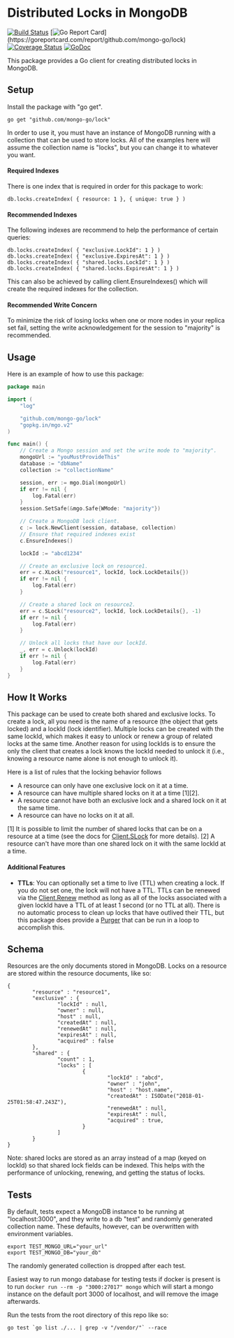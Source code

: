 # Distributed Locks in MongoDB

[![Build Status](https://travis-ci.org/mongo-go/lock.svg?branch=master)](https://travis-ci.org/mongo-go/lock)
[![Go Report Card](https://goreportcard.com/badge/github.com/mongo-go/lock?)](https://goreportcard.com/report/github.com/mongo-go/lock)
[![Coverage Status](https://coveralls.io/repos/github/mongo-go/lock/badge.svg?branch=master&)](https://coveralls.io/github/mongo-go/lock?branch=master)
[![GoDoc](https://godoc.org/github.com/mongo-go/lock?status.svg)](https://godoc.org/github.com/mongo-go/lock)

This package provides a Go client for creating distributed locks in MongoDB.

## Setup
Install the package with "go get".
```
go get "github.com/mongo-go/lock"
```

In order to use it, you must have an instance of MongoDB running with a collection that can be used to store locks.
All of the examples here will assume the collection name is "locks", but you can change it to whatever you want.

#### Required Indexes
There is one index that is required in order for this package to work:
```
db.locks.createIndex( { resource: 1 }, { unique: true } )
```

#### Recommended Indexes
The following indexes are recommend to help the performance of certain queries:
```
db.locks.createIndex( { "exclusive.LockId": 1 } )
db.locks.createIndex( { "exclusive.ExpiresAt": 1 } )
db.locks.createIndex( { "shared.locks.LockId": 1 } )
db.locks.createIndex( { "shared.locks.ExpiresAt": 1 } )
```

This can also be achieved by calling client.EnsureIndexes() which will create the required indexes for the collection.

#### Recommended Write Concern
To minimize the risk of losing locks when one or more nodes in your replica set fail, setting the write acknowledgement for the session to "majority" is recommended.

## Usage
Here is an example of how to use this package:
```go
package main

import (
	"log"

	"github.com/mongo-go/lock"
	"gopkg.in/mgo.v2"
)

func main() {
	// Create a Mongo session and set the write mode to "majority".
	mongoUrl := "youMustProvideThis"
	database := "dbName"
	collection := "collectionName"

	session, err := mgo.Dial(mongoUrl)
	if err != nil {
		log.Fatal(err)
	}
	session.SetSafe(&mgo.Safe{WMode: "majority"})

	// Create a MongoDB lock client.
	c := lock.NewClient(session, database, collection)
	// Ensure that required indexes exist
    c.EnsureIndexes()

	lockId := "abcd1234"

	// Create an exclusive lock on resource1.
	err = c.XLock("resource1", lockId, lock.LockDetails{})
	if err != nil {
		log.Fatal(err)
	}

	// Create a shared lock on resource2.
	err = c.SLock("resource2", lockId, lock.LockDetails{}, -1)
	if err != nil {
		log.Fatal(err)
	}

	// Unlock all locks that have our lockId.
	_, err = c.Unlock(lockId)
	if err != nil {
		log.Fatal(err)
	}
}


```

## How It Works
This package can be used to create both shared and exclusive locks.
To create a lock, all you need is the name of a resource (the object that gets locked) and a lockId (lock identifier).
Multiple locks can be created with the same lockId, which makes it easy to unlock or renew a group of related locks at the same time.
Another reason for using lockIds is to ensure the only the client that creates a lock knows the lockId needed to unlock it (i.e., knowing a resource name alone is not enough to unlock it).

Here is a list of rules that the locking behavior follows
* A resource can only have one exclusive lock on it at a time.
* A resource can have multiple shared locks on it at a time [1][2].
* A resource cannot have both an exclusive lock and a shared lock on it at the same time.
* A resource can have no locks on it at all.

[1] It is possible to limit the number of shared locks that can be on a resource at a time (see the docs for [Client.SLock](https://godoc.org/github.com/mongo-go/lock#Client.SLock) for more details).
[2] A resource can't have more than one shared lock on it with the same lockId at a time.

#### Additional Features
* **TTLs**: You can optionally set a time to live (TTL) when creating a lock. If you do not set one, the lock will not have a TTL. TTLs can be renewed via the [Client.Renew](https://godoc.org/github.com/mongo-go/lock#Client.Renew) method as long as all of the locks associated with a given lockId have a TTL of at least 1 second (or no TTL at all). There is no automatic process to clean up locks that have outlived their TTL, but this package does provide a [Purger](https://godoc.org/github.com/mongo-go/lock#Purger) that can be run in a loop to accomplish this.


## Schema
Resources are the only documents stored in MongoDB. Locks on a resource are stored within the resource documents, like so:
```
{
        "resource" : "resource1",
        "exclusive" : {
                "lockId" : null,
                "owner" : null,
                "host" : null,
                "createdAt" : null,
                "renewedAt" : null,
                "expiresAt" : null,
                "acquired" : false
        },
        "shared" : {
                "count" : 1,
                "locks" : [
                        {
                                "lockId" : "abcd",
                                "owner" : "john",
                                "host" : "host.name",
                                "createdAt" : ISODate("2018-01-25T01:58:47.243Z"),
                                "renewedAt" : null,
                                "expiresAt" : null,
                                "acquired" : true,
                        }
                ]
        }
}
```
Note: shared locks are stored as an array instead of a map (keyed on lockId) so that shared lock fields can be indexed.
This helps with the performance of unlocking, renewing, and getting the status of locks.

## Tests

By default, tests expect a MongoDB instance to be running at "localhost:3000", and they write to a db "test" and randomly generated collection name.
These defaults, however, can be overwritten with environment variables.
```
export TEST_MONGO_URL="your_url"
export TEST_MONGO_DB="your_db"
```
The randomly generated collection is dropped after each test.

Easiest way to run mongo database for testing tests if docker is present is to run ``docker run --rm -p "3000:27017" mongo`` which will start a
mongo instance on the default port 3000 of localhost, and will remove the image afterwards.

Run the tests from the root directory of this repo like so:
```
go test `go list ./... | grep -v "/vendor/"` --race
```
